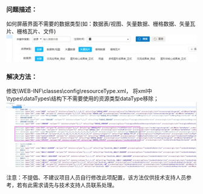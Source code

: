 ### 问题描述： ###

如何屏蔽界面不需要的数据类型(如：数据表/视图、矢量数据、栅格数据、矢量瓦片、栅格瓦片、文件)    
![](picture/p6.png)   

### 解决方法： ###
修改\WEB-INF\classes\config\resourceType.xml， 将xml中\types\dataTypes\结构下不需要使用的资源类型dataType移除； 
![](picture/p7.png)   

注意：不提倡、不建议项目人员自行修改此项配置，该方法仅供技术支持人员参考，若有此需求请先与技术支持人员联系处理。



